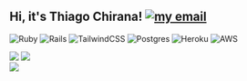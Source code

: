 ## Hi, it's Thiago Chirana! [![my email](https://img.shields.io/badge/Email-D14836?logo=gmail&logoColor=white)](mailto:thiago@chirana.dev) 

![Ruby](https://img.shields.io/badge/ruby-%23CC342D.svg?style=for-the-badge&logo=ruby&logoColor=white) ![Rails](https://img.shields.io/badge/rails-%23CC0000.svg?style=for-the-badge&logo=ruby-on-rails&logoColor=white) ![TailwindCSS](https://img.shields.io/badge/tailwindcss-%2338B2AC.svg?style=for-the-badge&logo=tailwind-css&logoColor=white) ![Postgres](https://img.shields.io/badge/postgres-%23316192.svg?style=for-the-badge&logo=postgresql&logoColor=white) ![Heroku](https://img.shields.io/badge/heroku-%23430098.svg?style=for-the-badge&logo=heroku&logoColor=white) ![AWS](https://img.shields.io/badge/AWS-%23FF9900.svg?style=for-the-badge&logo=amazon-aws&logoColor=white)

![](https://github-readme-stats.vercel.app/api/top-langs/?username=thiagochirana&theme=dark&hide_border=true&include_all_commits=true&count_private=true&layout=compact)
![](https://github-readme-stats.vercel.app/api?username=thiagochirana&theme=dark&hide_border=true&include_all_commits=true&count_private=true)<br/>
![](https://nirzak-streak-stats.vercel.app/?user=thiagochirana&theme=dark&hide_border=true)<br/>
